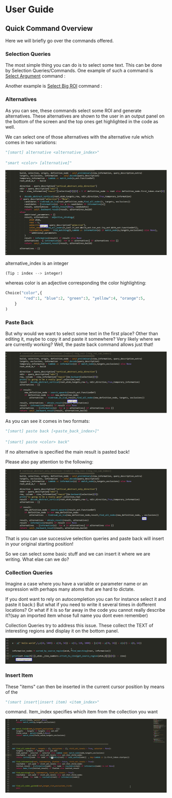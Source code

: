 # User Guide 

## Quick Command Overview

Here we will briefly go over the commands offered.

### Selection Queries

The most simple thing you can do is to select some text. This can be done by Selection Queries/Commands. One example of such a command is [Select Argument](SelectArgument.md) command :

[](./gif/arg0.gif)

Another example is [Select Big ROI](SelectBigROI.md) command :

[](./gif/big0.gif)

### Alternatives

As you can see, these commands select some ROI and generate alternatives. These alternatives are shown to the user in an output panel on the bottom of the screen and the top ones get highlighted in the code as well. 

We can select one of those alternatives with the alternative rule which comes in two variations:

```python
"[smart] alternative <alternative_index>"

"smart <color> [alternative]"
```
![](./gif/d1.gif)

alternative_index is an integer
```python
(Tip : index --> integer)
``` 
whereas color is an adjective corresponding the color highlighting:

```python
Choice("color",{
		"red":1, "blue":2, "green":3, "yellow":4, "orange":5, 
	} 
)
```

### Paste Back 

But why would we want to select some text in the first place? Other than editing it, maybe to copy it and paste it somewhere? Very likely where we are currently working? Well, the paste back command allows just that! 

![](./gif/d2.gif)

As you can see it comes in two formats: 
```python
"[smart] paste back [<paste_back_index>]"

"[smart] paste <color> back"
```

If no alternative is specified the main result is pasted back!

Please also pay attention to the following:

![](./gif/d3.gif)

That is you can use successive selection queries and paste back will insert in your original starting position!


So we can select some basic stuff and we can insert it where we are writing. What elae can we do?

### Collection Queries 

Imagine a case where you have a variable or parameter name or an expression with perhaps many atoms that are hard to dictate. 

If you dont want to rely on autocompletion you can for instance select it and paste it back:) But what if you need to write it several times in dofferent locations? Or what if it is so far away in the code you cannot really describe it?(say an imported item whose full name you dont even remember)


Collection Queries try to address this issue. These collect the TEXT of interesting regions and display it on the bottom panel.


![](./gif/d4.gif)

### Insert Item

These "items" can then be inserted in the current cursor position by means of the 

```python
"(smart insert|insert item) <item_index>"
```
command. Item_index specifies which item from the collection you want

![](./gif/d5.gif)


